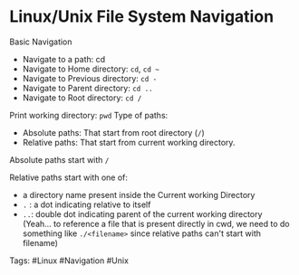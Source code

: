 # Linux/Unix File System Navigation

Basic Navigation
* Navigate to a path: cd <path>
* Navigate to Home directory: `cd`, `cd ~`
* Navigate to Previous directory: `cd -`
* Navigate to Parent directory: `cd ..`
* Navigate to Root directory: `cd /`
 
Print working directory: `pwd`
Type of paths:
* Absolute paths: That start from root directory (`/`)
* Relative paths: That start from current working directory.

Absolute paths start with `/`

Relative paths start with one of:
* a directory name present inside the Current working Directory
* `.` : a dot indicating relative to itself
* `..`: double dot indicating parent of the current working directory  
(Yeah... to reference a file that is present directly in cwd, we need to do something like `./<filename>` since relative paths can't start with filename)


Tags:
	#Linux #Navigation #Unix

